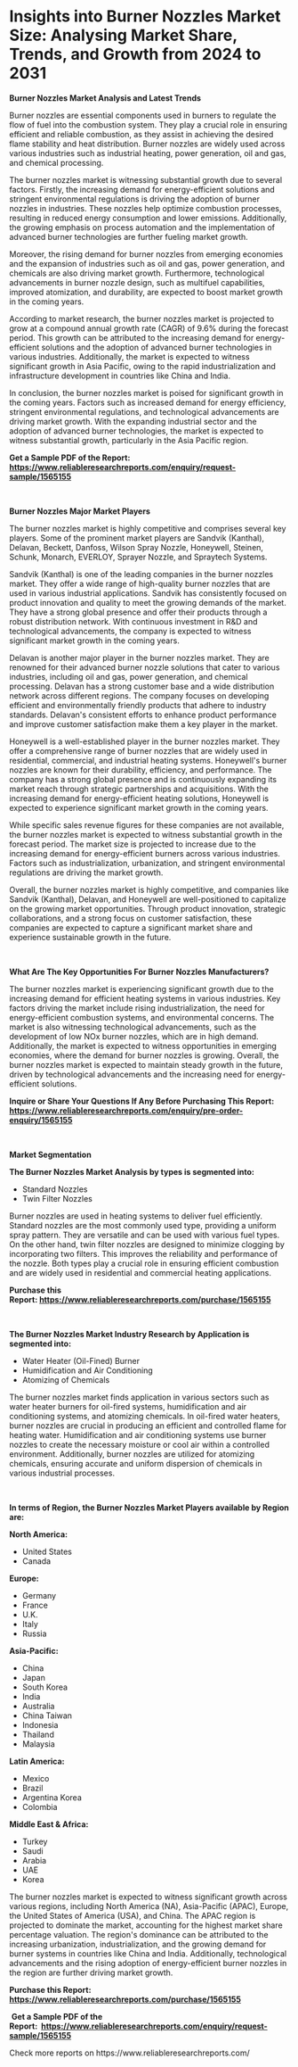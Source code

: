 <p><h1>Insights into Burner Nozzles Market Size: Analysing Market Share, Trends, and Growth from 2024 to 2031</h1></p><p><strong>Burner Nozzles Market Analysis and Latest Trends</strong></p>
<p><p>Burner nozzles are essential components used in burners to regulate the flow of fuel into the combustion system. They play a crucial role in ensuring efficient and reliable combustion, as they assist in achieving the desired flame stability and heat distribution. Burner nozzles are widely used across various industries such as industrial heating, power generation, oil and gas, and chemical processing.</p><p>The burner nozzles market is witnessing substantial growth due to several factors. Firstly, the increasing demand for energy-efficient solutions and stringent environmental regulations is driving the adoption of burner nozzles in industries. These nozzles help optimize combustion processes, resulting in reduced energy consumption and lower emissions. Additionally, the growing emphasis on process automation and the implementation of advanced burner technologies are further fueling market growth.</p><p>Moreover, the rising demand for burner nozzles from emerging economies and the expansion of industries such as oil and gas, power generation, and chemicals are also driving market growth. Furthermore, technological advancements in burner nozzle design, such as multifuel capabilities, improved atomization, and durability, are expected to boost market growth in the coming years.</p><p>According to market research, the burner nozzles market is projected to grow at a compound annual growth rate (CAGR) of 9.6% during the forecast period. This growth can be attributed to the increasing demand for energy-efficient solutions and the adoption of advanced burner technologies in various industries. Additionally, the market is expected to witness significant growth in Asia Pacific, owing to the rapid industrialization and infrastructure development in countries like China and India.</p><p>In conclusion, the burner nozzles market is poised for significant growth in the coming years. Factors such as increased demand for energy efficiency, stringent environmental regulations, and technological advancements are driving market growth. With the expanding industrial sector and the adoption of advanced burner technologies, the market is expected to witness substantial growth, particularly in the Asia Pacific region.</p></p>
<p><strong>Get a Sample PDF of the Report:&nbsp; <a href="https://www.reliableresearchreports.com/enquiry/request-sample/1565155">https://www.reliableresearchreports.com/enquiry/request-sample/1565155</a></strong></p>
<p>&nbsp;</p>
<p><strong>Burner Nozzles Major Market Players</strong></p>
<p><p>The burner nozzles market is highly competitive and comprises several key players. Some of the prominent market players are Sandvik (Kanthal), Delavan, Beckett, Danfoss, Wilson Spray Nozzle, Honeywell, Steinen, Schunk, Monarch, EVERLOY, Sprayer Nozzle, and Spraytech Systems.</p><p>Sandvik (Kanthal) is one of the leading companies in the burner nozzles market. They offer a wide range of high-quality burner nozzles that are used in various industrial applications. Sandvik has consistently focused on product innovation and quality to meet the growing demands of the market. They have a strong global presence and offer their products through a robust distribution network. With continuous investment in R&D and technological advancements, the company is expected to witness significant market growth in the coming years.</p><p>Delavan is another major player in the burner nozzles market. They are renowned for their advanced burner nozzle solutions that cater to various industries, including oil and gas, power generation, and chemical processing. Delavan has a strong customer base and a wide distribution network across different regions. The company focuses on developing efficient and environmentally friendly products that adhere to industry standards. Delavan's consistent efforts to enhance product performance and improve customer satisfaction make them a key player in the market.</p><p>Honeywell is a well-established player in the burner nozzles market. They offer a comprehensive range of burner nozzles that are widely used in residential, commercial, and industrial heating systems. Honeywell's burner nozzles are known for their durability, efficiency, and performance. The company has a strong global presence and is continuously expanding its market reach through strategic partnerships and acquisitions. With the increasing demand for energy-efficient heating solutions, Honeywell is expected to experience significant market growth in the coming years.</p><p>While specific sales revenue figures for these companies are not available, the burner nozzles market is expected to witness substantial growth in the forecast period. The market size is projected to increase due to the increasing demand for energy-efficient burners across various industries. Factors such as industrialization, urbanization, and stringent environmental regulations are driving the market growth.</p><p>Overall, the burner nozzles market is highly competitive, and companies like Sandvik (Kanthal), Delavan, and Honeywell are well-positioned to capitalize on the growing market opportunities. Through product innovation, strategic collaborations, and a strong focus on customer satisfaction, these companies are expected to capture a significant market share and experience sustainable growth in the future.</p></p>
<p>&nbsp;</p>
<p><strong>What Are The Key Opportunities For Burner Nozzles Manufacturers?</strong></p>
<p><p>The burner nozzles market is experiencing significant growth due to the increasing demand for efficient heating systems in various industries. Key factors driving the market include rising industrialization, the need for energy-efficient combustion systems, and environmental concerns. The market is also witnessing technological advancements, such as the development of low NOx burner nozzles, which are in high demand. Additionally, the market is expected to witness opportunities in emerging economies, where the demand for burner nozzles is growing. Overall, the burner nozzles market is expected to maintain steady growth in the future, driven by technological advancements and the increasing need for energy-efficient solutions.</p></p>
<p><strong>Inquire or Share Your Questions If Any Before Purchasing This Report: <a href="https://www.reliableresearchreports.com/enquiry/pre-order-enquiry/1565155">https://www.reliableresearchreports.com/enquiry/pre-order-enquiry/1565155</a></strong></p>
<p>&nbsp;</p>
<p><strong>Market Segmentation</strong></p>
<p><strong>The Burner Nozzles Market Analysis by types is segmented into:</strong></p>
<p><ul><li>Standard Nozzles</li><li>Twin Filter Nozzles</li></ul></p>
<p><p>Burner nozzles are used in heating systems to deliver fuel efficiently. Standard nozzles are the most commonly used type, providing a uniform spray pattern. They are versatile and can be used with various fuel types. On the other hand, twin filter nozzles are designed to minimize clogging by incorporating two filters. This improves the reliability and performance of the nozzle. Both types play a crucial role in ensuring efficient combustion and are widely used in residential and commercial heating applications.</p></p>
<p><strong>Purchase this Report:&nbsp;<a href="https://www.reliableresearchreports.com/purchase/1565155">https://www.reliableresearchreports.com/purchase/1565155</a></strong></p>
<p>&nbsp;</p>
<p><strong>The Burner Nozzles Market Industry Research by Application is segmented into:</strong></p>
<p><ul><li>Water Heater (Oil-Fined) Burner</li><li>Humidification and Air Conditioning</li><li>Atomizing of Chemicals</li></ul></p>
<p><p>The burner nozzles market finds application in various sectors such as water heater burners for oil-fired systems, humidification and air conditioning systems, and atomizing chemicals. In oil-fired water heaters, burner nozzles are crucial in producing an efficient and controlled flame for heating water. Humidification and air conditioning systems use burner nozzles to create the necessary moisture or cool air within a controlled environment. Additionally, burner nozzles are utilized for atomizing chemicals, ensuring accurate and uniform dispersion of chemicals in various industrial processes.</p></p>
<p>&nbsp;</p>
<p><strong>In terms of Region, the Burner Nozzles Market Players available by Region are:</strong></p>
<p>
    <p> <strong> North America: </strong>
        <ul>
            <li>United States</li>
            <li>Canada</li>
        </ul>
        </p> 
    <p> <strong> Europe: </strong>
        <ul>
            <li>Germany</li>
            <li>France</li>
            <li>U.K.</li>
            <li>Italy</li>
            <li>Russia</li>
        </ul>
        </p> 
    <p> <strong> Asia-Pacific: </strong>
        <ul>
            <li>China</li>
            <li>Japan</li>
            <li>South Korea</li>
            <li>India</li>
            <li>Australia</li>
            <li>China Taiwan</li>
            <li>Indonesia</li>
            <li>Thailand</li>
            <li>Malaysia</li>
        </ul>
        </p> 
    <p> <strong> Latin America: </strong>
        <ul>
            <li>Mexico</li>
            <li>Brazil</li>
            <li>Argentina Korea</li>
            <li>Colombia</li>
        </ul>
        </p> 
    <p> <strong> Middle East & Africa: </strong>
        <ul>
            <li>Turkey</li>
            <li>Saudi</li>
            <li>Arabia</li>
            <li>UAE</li>
            <li>Korea</li>
        </ul>
    </p>
    </p>
<p><p>The burner nozzles market is expected to witness significant growth across various regions, including North America (NA), Asia-Pacific (APAC), Europe, the United States of America (USA), and China. The APAC region is projected to dominate the market, accounting for the highest market share percentage valuation. The region's dominance can be attributed to the increasing urbanization, industrialization, and the growing demand for burner systems in countries like China and India. Additionally, technological advancements and the rising adoption of energy-efficient burner nozzles in the region are further driving market growth.</p></p>
<p><strong>Purchase this Report: <a href="https://www.reliableresearchreports.com/purchase/1565155">https://www.reliableresearchreports.com/purchase/1565155</a></strong></p>
<p>&nbsp;<strong>Get a Sample PDF of the Report:&nbsp;&nbsp;<a href="https://www.reliableresearchreports.com/enquiry/request-sample/1565155">https://www.reliableresearchreports.com/enquiry/request-sample/1565155</a></strong></p>
<p><strong></strong></p>
<p>Check more reports on https://www.reliableresearchreports.com/</p>